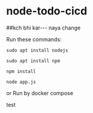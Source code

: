 # node-todo-cicd
##kch bhi kar--- naya change

Run these commands:


`sudo apt install nodejs`


`sudo apt install npm`


`npm install`

`node app.js`

or Run by docker compose

test

